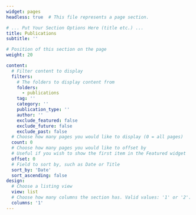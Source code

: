```yaml
---
widget: pages
headless: true  # This file represents a page section.

# ... Put Your Section Options Here (title etc.) ...
title: Publications
subtitle: ''

# Position of this section on the page
weight: 20

content:
  # Filter content to display
  filters:
    # The folders to display content from
    folders:
      - publications
    tag: ''
    category: ''
    publication_type: ''
    author: ''
    exclude_featured: false
    exclude_future: false
    exclude_past: false
  # Choose how many pages you would like to display (0 = all pages)
  count: 0
  # Choose how many pages you would like to offset by
  # Useful if you wish to show the first item in the Featured widget
  offset: 0
  # Field to sort by, such as Date or Title
  sort_by: 'Date'
  sort_ascending: false
design:
  # Choose a listing view
  view: list
  # Choose how many columns the section has. Valid values: '1' or '2'.
  columns: '1'
---
```

